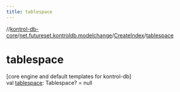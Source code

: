 ```yaml
---
title: tablespace
---
```

//[kontrol-db-core](../../../index.html)/[net.futureset.kontroldb.modelchange](../index.html)/[CreateIndex](index.html)/[tablespace](tablespace.html)



# tablespace



[core engine and default templates for kontrol-db]\
val [tablespace](tablespace.html): Tablespace? = null




